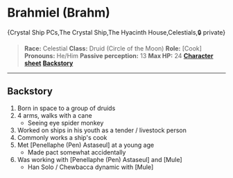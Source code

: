 # Brahmiel (Brahm)

{Crystal Ship PCs,The Crystal Ship,The Hyacinth House,Celestials,🔒 private}

> **Race:** Celestial
> **Class:** Druid (Circle of the Moon)
> **Role:** [Cook]
> **Pronouns:** He/Him
> **Passive perception:** 13
> **Max HP:** 24
> **[Character sheet](https://ddb.ac/characters/65892943/kqbjs2)**
> **[Backstory](https://docs.google.com/document/d/1cEKZiOWdoeiqetq_fhtzcNzVCa3lN3WfF2n4TfmUGAk/edit)**

---

## **Backstory**
1. Born in space to a group of druids
2. 4 arms, walks with a cane
   - Seeing eye spider monkey
3. Worked on ships in his youth as a tender / livestock person
4. Commonly works a ship's cook
3. Met [Penellaphe (Pen) Astaseul] at a young age
   - Made pact somewhat accidentally
4. Was working with [Penellaphe (Pen) Astaseul] and [Mule]
   - Han Solo / Chewbacca dynamic with [Mule]
